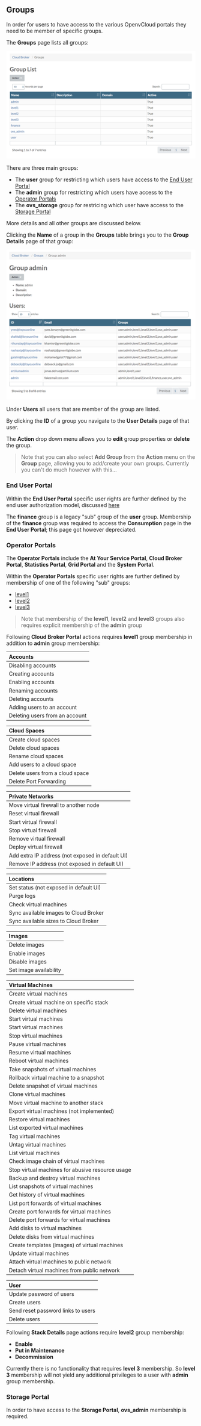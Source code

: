 ## Groups

In order for users to have access to the various OpenvCloud portals they need to be member of specific groups.

The **Groups** page lists all groups:

![](Groups.png)

There are three main groups:

- The **user** group for restricting which users have access to the [End User Portal](#end-user)
- The **admin** group for restricting which users have access to the [Operator Portals](#operator)
- The **ovs_storage** group for restricing which user have access to the [Storage Portal](#storage)

More details and all other groups are discussed below.

Clicking the **Name** of a group in the **Groups** table brings you to the **Group Details** page of that group:

![](GroupDetails.png)

Under **Users** all users that are member of the group are listed.

By clicking the **ID** of a group you navigate to the **User Details** page of that user.

The **Action** drop down menu allows you to **edit** group properties or **delete** the group.

> Note that you can also select **Add Group** from the **Action** menu on the **Group** page, allowing you to add/create your own groups. Currently you can't do much however with this...

<a id="end-user"></a>
### End User Portal

Within the **End User Portal** specific user rights are further defined by the end user authorization model, discussed [here](/EndUserPortal/Authorization/AuthorizationModel.md)

The **finance** group is a legacy "sub" group of the **user** group. Membership of the **finance** group was required to access the **Consumption** page in the **End User Portal**; this page got however depreciated.

<a id="operator"></a>
### Operator Portals

The **Operator Portals** include the **At Your Service Portal**, **Cloud Broker Portal**, **Statistics Portal**, **Grid Portal** and the **System Portal**.

Within the **Operator Portals** specific user rights are further defined by membership of one of the following "sub" groups:

- [level1](#level1)
- [level2](#level2)
- [level3](#level3)

> Note that membership of the **level1**, **level2** and **level3** groups also requires explicit membership of the **admin** group

<a id="level1"></a>
Following **Cloud Broker Portal** actions requires **level1** group membership in addition to **admin** group membership:

| **Accounts**                                             |
|:---------------------------------------------------------|
| Disabling accounts                                       |
| Creating accounts                                        |
| Enabling accounts                                        |
| Renaming accounts                                        |
| Deleting accounts                                        |
| Adding users to an account                               |
| Deleting users from an account                           |

| **Cloud Spaces**                                         |
|:---------------------------------------------------------|
| Create cloud spaces                                      |
| Delete cloud spaces                                      |
| Rename cloud spaces                                      |
| Add users to a cloud space                               |
| Delete users from a cloud space                          |
| Delete Port Forwarding                                   |

| **Private Networks**                                     |
|:---------------------------------------------------------|
| Move virtual firewall to another node                    |
| Reset virtual firewall                                   |
| Start virtual firewall                                   |
| Stop virtual firewall                                    |          
| Remove virtual firewall                                  |
| Deploy virtual firewall                                  |
| Add extra IP address (not exposed in default UI)         |
| Remove IP address (not exposed in default UI)            |

| **Locations**                                            |
|:---------------------------------------------------------|
| Set status (not exposed in default UI)                   |
| Purge logs                                               |
| Check virtual machines                                   |
| Sync available images to Cloud Broker                    |
| Sync available sizes to Cloud Broker                     |

| **Images**                                               |
|:---------------------------------------------------------|
| Delete images                                            |
| Enable images                                            |
| Disable images                                           |
| Set image availability                                   |

| **Virtual Machines**                                     |
|:---------------------------------------------------------|
| Create virtual machines                                  |
| Create virtual machine on specific stack                 |
| Delete virtual machines                                  |
| Start virtual machines                                   |
| Start virtual machines                                   |
| Stop virtual machines                                    |
| Pause virtual machines                                   |
| Resume virtual machines                                  |
| Reboot virtual machines                                  |
| Take snapshots of virtual machines                       |
| Rollback virtual machine to a snapshot                   |
| Delete snapshot of virtual machines                      |
| Clone virtual machines                                   |
| Move virtual machine to another stack                    |
| Export virtual machines (not implemented)                |
| Restore virtual machines                                 |
| List exported virtual machines                           |
| Tag virtual machines                                     |
| Untag virtual machines                                   |
| List virtual machines                                    |
| Check image chain of virtual machines                    |
| Stop virtual machines for abusive resource usage         |
| Backup and destroy virtual machines                      |
| List snapshots of virtual machines                       |
| Get history of virtual machines                          |
| List port forwards of virtual machines                   |
| Create port forwards for virtual machines                |
| Delete port forwards for virtual machines                |
| Add disks to virtual machines                            |
| Delete disks from virtual machines                       |
| Create templates (images) of virtual machines            |
| Update virtual machines                                  |
| Attach virtual machines to public network                |
| Detach virtual machines from public network              |

| **User**                                                 |
|:---------------------------------------------------------|
| Update password of users                                 |
| Create users                                             |
| Send reset password links to users                       |
| Delete users                                             |


<a id="level2"></a>
Following **Stack Details** page actions require **level2** group membership:

- **Enable**
- **Put in Maintenance**
- **Decommission**


<a id="level3"></a>
Currently there is no functionality that requires **level 3** membership. So **level 3** membership will not yield any additional privileges to a user with **admin** group membership.

<a id="storage"></a>
### Storage Portal

In order to have access to the **Storage Portal**, **ovs_admin** membership is required.
